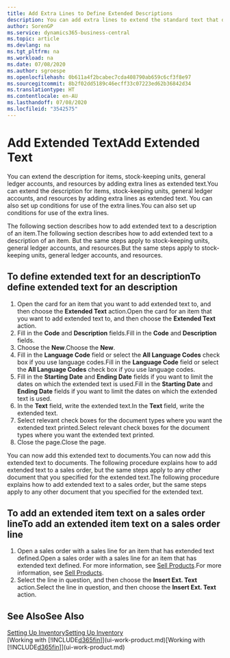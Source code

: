 ```yaml
---
title: Add Extra Lines to Define Extended Descriptions
description: You can add extra lines to extend the standard text that describes an item, a G/L account, and other data.
author: SorenGP
ms.service: dynamics365-business-central
ms.topic: article
ms.devlang: na
ms.tgt_pltfrm: na
ms.workload: na
ms.date: 07/08/2020
ms.author: sgroespe
ms.openlocfilehash: 0b611a4f2bcabec7cda408790ab659c6cf3f8e97
ms.sourcegitcommit: 8b2f02dd5189c46ecff33c07223ed62b36842d34
ms.translationtype: HT
ms.contentlocale: en-AU
ms.lasthandoff: 07/08/2020
ms.locfileid: "3542575"
---
```

# <a name="add-extended-text"></a><span data-ttu-id="84713-103">Add Extended Text</span><span class="sxs-lookup"><span data-stu-id="84713-103">Add Extended Text</span></span>

<span data-ttu-id="84713-104">You can extend the description for items, stock-keeping units, general ledger accounts, and resources by adding extra lines as extended text.</span><span class="sxs-lookup"><span data-stu-id="84713-104">You can extend the description for items, stock-keeping units, general ledger accounts, and resources by adding extra lines as extended text.</span></span> <span data-ttu-id="84713-105">You can also set up conditions for use of the extra lines.</span><span class="sxs-lookup"><span data-stu-id="84713-105">You can also set up conditions for use of the extra lines.</span></span>  

<span data-ttu-id="84713-106">The following section describes how to add extended text to a description of an item.</span><span class="sxs-lookup"><span data-stu-id="84713-106">The following section describes how to add extended text to a description of an item.</span></span> <span data-ttu-id="84713-107">But the same steps apply to stock-keeping units, general ledger accounts, and resources.</span><span class="sxs-lookup"><span data-stu-id="84713-107">But the same steps apply to stock-keeping units, general ledger accounts, and resources.</span></span>  

## <a name="to-define-extended-text-for-an-description"></a><span data-ttu-id="84713-108">To define extended text for an description</span><span class="sxs-lookup"><span data-stu-id="84713-108">To define extended text for an description</span></span>

1. <span data-ttu-id="84713-109">Open the card for an item that you want to add extended text to, and then choose the **Extended Text** action.</span><span class="sxs-lookup"><span data-stu-id="84713-109">Open the card for an item that you want to add extended text to, and then choose the **Extended Text** action.</span></span>
2. <span data-ttu-id="84713-110">Fill in the **Code** and **Description** fields.</span><span class="sxs-lookup"><span data-stu-id="84713-110">Fill in the **Code** and **Description** fields.</span></span>
3. <span data-ttu-id="84713-111">Choose the **New**.</span><span class="sxs-lookup"><span data-stu-id="84713-111">Choose the **New**.</span></span>
4. <span data-ttu-id="84713-112">Fill in the **Language Code** field or select the **All Language Codes** check box if you use language codes.</span><span class="sxs-lookup"><span data-stu-id="84713-112">Fill in the **Language Code** field or select the **All Language Codes** check box if you use language codes.</span></span>
5. <span data-ttu-id="84713-113">Fill in the **Starting Date** and **Ending Date** fields if you want to limit the dates on which the extended text is used.</span><span class="sxs-lookup"><span data-stu-id="84713-113">Fill in the **Starting Date** and **Ending Date** fields if you want to limit the dates on which the extended text is used.</span></span>
6. <span data-ttu-id="84713-114">In the **Text** field, write the extended text.</span><span class="sxs-lookup"><span data-stu-id="84713-114">In the **Text** field, write the extended text.</span></span>
7. <span data-ttu-id="84713-115">Select relevant check boxes for the document types where you want the extended text printed.</span><span class="sxs-lookup"><span data-stu-id="84713-115">Select relevant check boxes for the document types where you want the extended text printed.</span></span>
8. <span data-ttu-id="84713-116">Close the page.</span><span class="sxs-lookup"><span data-stu-id="84713-116">Close the page.</span></span>

<span data-ttu-id="84713-117">You can now add this extended text to documents.</span><span class="sxs-lookup"><span data-stu-id="84713-117">You can now add this extended text to documents.</span></span> <span data-ttu-id="84713-118">The following procedure explains how to add extended text to a sales order, but the same steps apply to any other document that you specified for the extended text.</span><span class="sxs-lookup"><span data-stu-id="84713-118">The following procedure explains how to add extended text to a sales order, but the same steps apply to any other document that you specified for the extended text.</span></span>  

## <a name="to-add-an-extended-item-text-on-a-sales-order-line"></a><span data-ttu-id="84713-119">To add an extended item text on a sales order line</span><span class="sxs-lookup"><span data-stu-id="84713-119">To add an extended item text on a sales order line</span></span>

1. <span data-ttu-id="84713-120">Open a sales order with a sales line for an item that has extended text defined.</span><span class="sxs-lookup"><span data-stu-id="84713-120">Open a sales order with a sales line for an item that has extended text defined.</span></span> <span data-ttu-id="84713-121">For more information, see [Sell Products](sales-how-sell-products.md).</span><span class="sxs-lookup"><span data-stu-id="84713-121">For more information, see [Sell Products](sales-how-sell-products.md).</span></span>
2. <span data-ttu-id="84713-122">Select the line in question, and then choose the **Insert Ext. Text** action.</span><span class="sxs-lookup"><span data-stu-id="84713-122">Select the line in question, and then choose the **Insert Ext. Text** action.</span></span>

## <a name="see-also"></a><span data-ttu-id="84713-123">See Also</span><span class="sxs-lookup"><span data-stu-id="84713-123">See Also</span></span>

[<span data-ttu-id="84713-124">Setting Up Inventory</span><span class="sxs-lookup"><span data-stu-id="84713-124">Setting Up Inventory</span></span>](inventory-setup-inventory.md)  
<span data-ttu-id="84713-125">[Working with [!INCLUDE[d365fin](includes/d365fin_md.md)]](ui-work-product.md)</span><span class="sxs-lookup"><span data-stu-id="84713-125">[Working with [!INCLUDE[d365fin](includes/d365fin_md.md)]](ui-work-product.md)</span></span>
